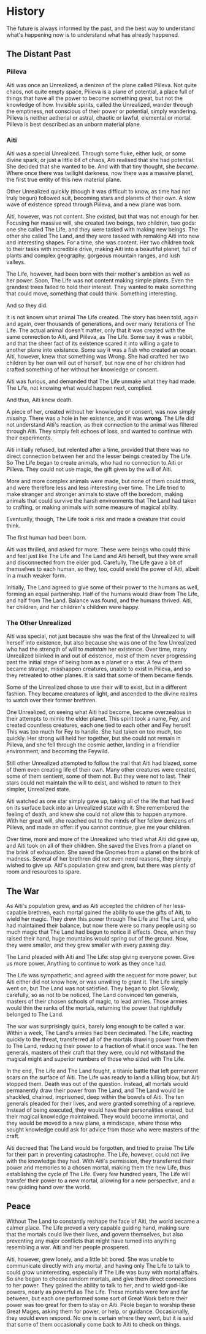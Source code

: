 # History

The future is always informed by the past, and the best way to understand what's happening now is to understand what has already happened. 

## The Distant Past

### Piileva

Aiti was once an Unrealized, a denizen of the plane called Piileva. Not quite chaos, not quite empty space, Piileva is a plane of potential, a place full of things that have all the power to become something great, but not the knowledge of how. Invisible spirits, called the Unrealized, wander through the emptiness, not conscious of their power or potential, simply wandering. Piileva is neither aetherial or astral, chaotic or lawful, elemental or mortal. Piileva is best described as an unborn material plane.

### Aiti

Aiti was a special Unrealized. Through some fluke, either luck, or some divine spark, or just a little bit of chaos, Aiti realised that she had potential. She decided that she wanted to be. And with that tiny thought, she _became_. Where once there was twilight darkness, now there was a massive planet, the first true entity of this new material plane. 

Other Unrealized quickly (though it was difficult to know, as time had not truly begun) followed suit, becoming stars and planets of their own. A slow wave of existence spread through Piileva, and a new plane was born.

Aiti, however, was not content. She _existed_, but that was not enough for her. Focusing her massive will, she created two beings, two children, two gods: one she called The Life, and they were tasked with making new beings. The other she called The Land, and they were tasked with remaking Aiti into new and interesting shapes. For a time, she was content. Her two children took to their tasks with incredible drive, making Aiti into a beautiful planet, full of plants and complex geography, gorgeous mountain ranges, and lush valleys. 

The Life, however, had been born with their mother's ambition as well as her power. Soon, The Life was not content making simple plants. Even the grandest trees failed to hold their interest. They wanted to make something that could move, something that could think. Something interesting.

And so they did.

It is not known what animal The Life created. The story has been told, again and again, over thousands of generations, and over many iterations of The Life. The actual animal doesn't matter, only that it was created with the same connection to Aiti, and Piileva, as The Life. Some say it was a rabbit, and that the sheer fact of its existence scared it into willing a gate to another plane into existence. Some say it was a fish who created an ocean. Aiti, however, knew that something was Wrong. She had crafted her two children by her own will out of herself, but now one of her children had crafted something of her without her knowledge or consent.

Aiti was furious, and demanded that The Life unmake what they had made. The Life, not knowing what would happen next, complied.

And thus, Aiti knew death.

A piece of her, created without her knowledge or consent, was now simply _missing_. There was a hole in her existence, and it was **wrong**. The Life did not understand Aiti's reaction, as their connection to the animal was filtered through Aiti. They simply felt echoes of loss, and wanted to continue with their experiments.

Aiti initially refused, but relented after a time, provided that there was no direct connection between her and the lesser beings created by The Life. So The Life began to create animals, who had no connection to Aiti or Piileva. They could not use magic, the gift given by the will of Aiti. 

More and more complex animals were made, but none of them could think, and were therefore less and less interesting over time. The Life tried to make stranger and stronger animals to stave off the boredom, making animals that could survive the harsh environments that The Land had taken to crafting, or making animals with some measure of magical ability.

Eventually, though, The Life took a risk and made a creature that could think.

The first human had been born.

Aiti was thrilled, and asked for more. These were beings who could think and feel just like The Life and The Land and Aiti herself, but they were small and disconnected from the elder god. Carefully, The Life gave a bit of themselves to each human, so they, too, could wield the power of Aiti, albeit in a much weaker form. 

Initially, The Land agreed to give some of their power to the humans as well, forming an equal partnership. Half of the humans would draw from The Life, and half from The Land. Balance was found, and the humans thrived. Aiti, her children, and her children's children were happy. 

### The Other Unrealized

Aiti was special, not just because she was the first of the Unrealized to will herself into existence, but also because she was one of the few Unrealized who had the strength of will to _maintain_ her existence. Over time, many Unrealized blinked in and out of existence, most of them never progressing past the initial stage of being born as a planet or a star. A few of them became strange, misshappen creatures, unable to exist in Piileva, and so they retreated to other planes. It is said that some of them became fiends.

Some of the Unrealized chose to use their will to exist, but in a different fashion. They became creatures of light, and ascended to the divine realms to watch over their former brethren. 

One Unrealized, on seeing what Aiti had become, became overzealous in their attempts to mimic the elder planet. This spirit took a name, Fey, and created countless creatures, each one tied to each other and Fey herself. This was too much for Fey to handle. She had taken on too much, too quickly. Her strong will held her together, but she could not remain in Piileva, and she fell through the cosmic aether, landing in a friendlier environment, and becoming the Feywild.

Still other Unrealized attempted to follow the trail that Aiti had blazed, some of them even creating life of their own. Many other creatures were created, some of them sentient, some of them not. But they were not to last. Their stars could not maintain the will to exist, and wished to return to their simpler, Unrealized state. 

Aiti watched as one star simply gave up, taking all of the life that had lived on its surface back into an Unrealized state with it. She remembered the feeling of death, and knew she could not allow this to happen anymore. With her great will, she reached out to the minds of her fellow denizens of Piileva, and made an offer: if you cannot continue, give me your children.

Over time, more and more of the Unrealized who tried what Aiti did gave up, and Aiti took on all of their children. She saved the Elves from a planet on the brink of exhaustion. She saved the Gnomes from a planet on the brink of madness. Several of her brethren did not even need reasons, they simply wished to give up. Aiti's population grew and grew, but there was plenty of room and resources to spare.

## The War

As Aiti's population grew, and as Aiti accepted the children of her less-capable brethren, each mortal gained the ability to use the gifts of Aiti, to wield her magic. They drew this power through The Life and The Land, who had maintained their balance, but now there were so many people using so much magic that The Land had begun to notice ill effects. Once, when they raised their hand, huge mountains would spring out of the ground. Now, they were smaller, and they grew smaller with every passing day.

The Land pleaded with Aiti and The Life: stop giving everyone power. Give us more power. Anything to continue to work as they once had.

The Life was sympathetic, and agreed with the request for more power, but Aiti either did not know how, or was unwilling to grant it. The Life simply went on, but The Land was not satisfied. They began to plot. Slowly, carefully, so as not to be noticed, The Land convinced ten generals, masters of their chosen schools of magic, to lead armies. Those armies would thin the ranks of the mortals, returning the power that rightfully belonged to The Land.

The war was surprisingly quick, barely long enough to be called a war. Within a week, The Land's armies had been decimated. The Life, reacting quickly to the threat, transferred all of the mortals drawing power from them to The Land, reducing their power to a fraction of what it once was. The ten generals, masters of their craft that they were, could not withstand the magical might and superior numbers of those who sided with The Life.

In the end, The Life and The Land fought, a titanic battle that left permanent scars on the surface of Aiti. The Life was ready to land a killing blow, but Aiti stopped them. Death was out of the question. Instead, all mortals would permanently draw their power from The Land, and The Land would be shackled, chained, imprisoned, deep within the bowels of Aiti. The ten generals pleaded for their lives, and were granted something of a reprieve. Instead of being executed, they would have their personalities erased, but their magical knowledge maintained. They would become immortal, and they would be moved to a new plane, a mindscape, where those who sought knowledge could ask for advice from those who were masters of the craft.

Aiti decreed that The Land would be forgotten, and tried to praise The Life for their part in preventing catastrophe. The Life, however, could not live with the knowledge they had. With Aiti's permission, they transferred their power and memories to a chosen mortal, making them the new Life, thus establishing the cycle of The Life. Every few hundred years, The Life will transfer their power to a new mortal, allowing for a new perspective, and a new guiding hand over the world.

## Peace

Without The Land to constantly reshape the face of Aiti, the world became a calmer place. The Life proved a very capable guiding hand, making sure that the mortals could live their lives, and govern themselves, but also preventing any major conflicts that might have turned into anything resembling a war. Aiti and her people prospered.

Aiti, however, grew lonely, and a little bit bored. She was unable to communicate directly with any mortal, and having only The Life to talk to could grow uninteresting, especially if The Life was busy with mortal affairs. So she began to choose random mortals, and give them direct connections to her power. They gained the ability to talk to her, and to wield god-like powers, nearly as powerful as The Life. These mortals were few and far between, but each one performed some sort of Great Work before their power was too great for them to stay on Aiti. Peole began to worship these Great Mages, asking them for power, or help, or guidance. Occasionally, they would even respond. No one is certain where they went, but it is said that some of them occasionally come back to Aiti to check on things. 
